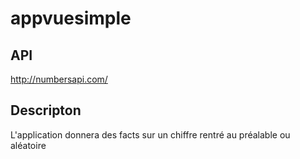 # appvuesimple
## API
http://numbersapi.com/

## Descripton
L'application donnera des facts sur un chiffre rentré au préalable ou aléatoire
